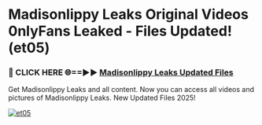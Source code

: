 # Madisonlippy Leaks Original Videos 0nlyFans Leaked - Files Updated! (et05)

<h3>🔴 CLICK HERE 🌐==►► <a href="https://tinyurl.com/x26r9saj" rel="nofollow">Madisonlippy Leaks Updated Files</a></h3>

Get Madisonlippy Leaks and all content. Now you can access all videos and pictures of Madisonlippy Leaks. New Updated Files 2025!

[![et05](https://i.imgur.com/LkgZPqh.gif)](https://tinyurl.com/x26r9saj)
